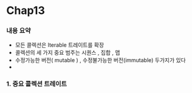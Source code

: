 # Chap13

### 내용 요약 ###
* 모든 콜렉션은 Iterable 트레이트를 확장
* 콜렉션의 세 가지 중요 범주는 시퀀스 , 집합 , 맵 
* 수정가능한 버전( mutable ) , 수정불가능한 버전(immutable) 두가지가 있다 
* 


### 1. 중요 콜렉션 트레이트 ###
